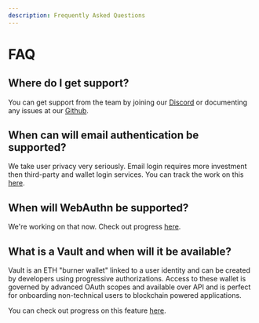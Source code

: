 ```yaml
---
description: Frequently Asked Questions
---
```


# FAQ

## Where do I get support?

You can get support from the team by joining our [Discord](https://discord.gg/rollupid) or documenting any issues at our [Github](https://github.com/proofzero/rollupid/issues).

## When can will email authentication be supported?

We take user privacy very seriously. Email login requires more investment then third-party and wallet login services. You can track the work on this [here](https://github.com/proofzero/rollupid/milestone/6).

## When will WebAuthn be supported?

We're working on that now. Check out progress [here](https://github.com/proofzero/rollupid/milestone/6).&#x20;

## What is a Vault and when will it be available?

Vault is an ETH "burner wallet" linked to a user identity and can be created by developers using progressive authorizations. Access to these wallet is governed by advanced OAuth scopes and available over API and is perfect for onboarding non-technical users to blockchain powered applications.

You can check out progress on this feature [here](https://github.com/proofzero/rollupid/milestones).
